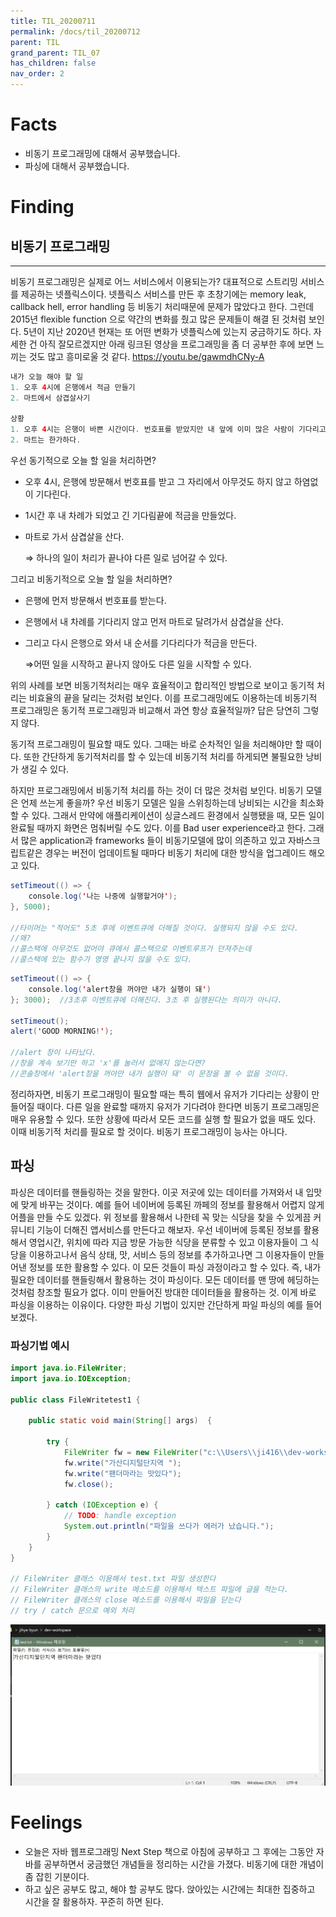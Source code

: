 ```yaml
---
title: TIL_20200711
permalink: /docs/til_20200712
parent: TIL
grand_parent: TIL_07
has_children: false
nav_order: 2
---
```


# Facts

- 비동기 프로그래밍에 대해서 공부했습니다.
- 파싱에 대해서 공부했습니다.

# Finding

## 비동기 프로그래밍

---

비동기 프로그래밍은 실제로 어느 서비스에서 이용되는가?
대표적으로 스트리밍 서비스를 제공하는 넷플릭스이다. 넷플릭스 서비스를 만든 후 초창기에는 memory leak, callback hell, error handling 등 비동기 처리때문에 문제가 많았다고 한다. 그런데 2015년 flexible function 으로 약간의 변화를 줬고 많은 문제들이 해결 된 것처럼 보인다. 5년이 지난 2020년 현재는 또 어떤 변화가 넷플릭스에 있는지 궁금하기도 하다. 자세한 건 아직 잘모르겠지만 아래 링크된 영상을 프로그래밍을 좀 더 공부한 후에 보면 느끼는 것도 많고 흥미로울 것 같다.
https://youtu.be/gawmdhCNy-A

```java
내가 오늘 해야 할 일
1. 오후 4시에 은행에서 적금 만들기
2. 마트에서 삼겹살사기

상황
1. 오후 4시는 은행이 바쁜 시간이다. 번호표를 받았지만 내 앞에 이미 많은 사람이 기다리고 있다.
2. 마트는 한가하다.
```

우선 동기적으로 오늘 할 일을 처리하면?

- 오후 4시, 은행에 방문해서 번호표를 받고 그 자리에서 아무것도 하지 않고 하염없이 기다린다.
- 1시간 후 내 차례가 되었고 긴 기다림끝에 적금을 만들었다.
- 마트로 가서 삼겹살을 산다.

  ⇒ 하나의 일이 처리가 끝나야 다른 일로 넘어갈 수 있다.

그리고 비동기적으로 오늘 할 일을 처리하면?

- 은행에 먼저 방문해서 번호표를 받는다.
- 은행에서 내 차례를 기다리지 않고 먼저 마트로 달려가서 삼겹살을 산다.
- 그리고 다시 은행으로 와서 내 순서를 기다리다가 적금을 만든다.

  ⇒어떤 일을 시작하고 끝나지 않아도 다른 일을 시작할 수 있다.

위의 사례를 보면 비동기적처리는 매우 효율적이고 합리적인 방법으로 보이고 동기적 처리는 비효율의 끝을 달리는 것처럼 보인다. 이를 프로그래밍에도 이용하는데 비동기적 프로그래밍은 동기적 프로그래밍과 비교해서 과연 항상 효율적일까? 답은 당연히 그렇지 않다.

동기적 프로그래밍이 필요할 때도 있다. 그때는 바로 순차적인 일을 처리해야만 할 때이다. 또한 간단하게 동기적처리를 할 수 있는데 비동기적 처리를 하게되면 불필요한 낭비가 생길 수 있다.

하지만 프로그래밍에서 비동기적 처리를 하는 것이 더 많은 것처럼 보인다. 비동기 모델은 언제 쓰는게 좋을까? 우선 비동기 모델은 일을 스위칭하는데 낭비되는 시간을 최소화 할 수 있다. 그래서 만약에 애플리케이션이 싱글스레드 환경에서 실행됐을 때, 모든 일이 완료될 때까지 화면은 멈춰버릴 수도 있다. 이를 Bad user experience라고 한다. 그래서 많은 application과 frameworks 들이 비동기모델에 많이 의존하고 있고 자바스크립트같은 경우는 버전이 업데이트될 때마다 비동기 처리에 대한 방식을 업그레이드 해오고 있다.

```java
setTimeout(() => {
	console.log('나는 나중에 실행할거야');
}, 5000);

//타이머는 "적어도" 5초 후에 이벤트큐에 더해질 것이다. 실행되지 않을 수도 있다.
//왜?
//콜스택에 아무것도 없어야 큐에서 콜스택으로 이벤트루프가 던져주는데
//콜스택에 있는 함수가 영영 끝나지 않을 수도 있다.
```

```java
setTimeout(() => {
	console.log('alert창을 꺼야만 내가 실행이 돼')
}; 3000);  //3초후 이벤트큐에 더해진다. 3초 후 실행된다는 의미가 아니다.

setTimeout();
alert('GOOD MORNING!');

//alert 창이 나타났다.
//창을 계속 보기만 하고 'x'를 눌러서 없애지 않는다면?
//콘솔창에서 'alert창을 꺼야만 내가 실행이 돼' 이 문장을 볼 수 없을 것이다.

```

정리하자면, 비동기 프로그래밍이 필요할 때는 특히 웹에서 유저가 기다리는 상황이 만들어질 때이다. 다른 일을 완료할 때까지 유저가 기다려야 한다면 비동기 프로그래밍은 매우 유용할 수 있다. 또한 상황에 따라서 모든 코드를 실행 할 필요가 없을 때도 있다. 이때 비동기적 처리를 필요로 할 것이다. 비동기 프로그래밍이 능사는 아니다.

## 파싱

파싱은 데이터를 핸들링하는 것을 말한다. 이곳 저곳에 있는 데이터를 가져와서 내 입맛에 맞게 바꾸는 것이다. 예를 들어 네이버에 등록된 까페의 정보를 활용해서 어렵지 않게 어플을 만들 수도 있겠다. 위 정보를 활용해서 나한테 꼭 맞는 식당을 찾을 수 있게끔 커뮤니티 기능이 더해진 앱서비스를 만든다고 해보자. 우선 네이버에 등록된 정보를 활용해서 영업시간, 위치에 따라 지금 방문 가능한 식당을 분류할 수 있고 이용자들이 그 식당을 이용하고나서 음식 상태, 맛, 서비스 등의 정보를 추가하고나면 그 이용자들이 만들어낸 정보를 또한 활용할 수 있다. 이 모든 것들이 파싱 과정이라고 할 수 있다. 즉, 내가 필요한 데이터를 핸들링해서 활용하는 것이 파싱이다. 모든 데이터를 맨 땅에 헤딩하는 것처럼 창조할 필요가 없다. 이미 만들어진 방대한 데이터들을 활용하는 것. 이게 바로 파싱을 이용하는 이유이다. 다양한 파싱 기법이 있지만 간단하게 파일 파싱의 예를 들어보겠다.

### 파싱기법 예시

```java
import java.io.FileWriter;
import java.io.IOException;

public class FileWritetest1 {

	public static void main(String[] args)  {

		try {
			FileWriter fw = new FileWriter("c:\\Users\\ji416\\dev-workspace\\test.txt");
			fw.write("가산디지털단지역 ");
			fw.write("팬더마라는 맛있다");
			fw.close();

		} catch (IOException e) {
			// TODO: handle exception
			System.out.println("파일을 쓰다가 에러가 났습니다.");
		}
	}
}

// FileWriter 클래스 이용해서 test.txt 파일 생성한다
// FileWriter 클래스의 write 메소드를 이용해서 텍스트 파일에 글을 적는다.
// FileWriter 클래스의 close 메소드를 이용해서 파일을 닫는다
// try / catch 문으로 예외 처리
```

![](parsing.png)

# Feelings

- 오늘은 자바 웹프로그래밍 Next Step 책으로 아침에 공부하고 그 후에는 그동안 자바를 공부하면서 궁금했던 개념들을 정리하는 시간을 가졌다. 비동기에 대한 개념이 좀 잡힌 기분이다.
- 하고 싶은 공부도 많고, 해야 할 공부도 많다. 앉아있는 시간에는 최대한 집중하고 시간을 잘 활용하자. 꾸준히 하면 된다.
